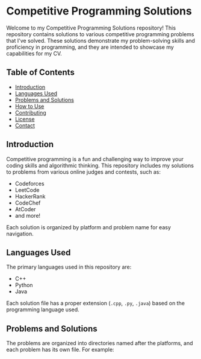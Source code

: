 # Competitive Programming Solutions

Welcome to my Competitive Programming Solutions repository! This repository contains solutions to various competitive programming problems that I've solved. These solutions demonstrate my problem-solving skills and proficiency in programming, and they are intended to showcase my capabilities for my CV.

## Table of Contents

- [Introduction](#introduction)
- [Languages Used](#languages-used)
- [Problems and Solutions](#problems-and-solutions)
- [How to Use](#how-to-use)
- [Contributing](#contributing)
- [License](#license)
- [Contact](#contact)

## Introduction

Competitive programming is a fun and challenging way to improve your coding skills and algorithmic thinking. This repository includes my solutions to problems from various online judges and contests, such as:
- Codeforces
- LeetCode
- HackerRank
- CodeChef
- AtCoder
- and more!

Each solution is organized by platform and problem name for easy navigation.

## Languages Used

The primary languages used in this repository are:
- C++
- Python
- Java

Each solution file has a proper extension (`.cpp`, `.py`, `.java`) based on the programming language used.

## Problems and Solutions

The problems are organized into directories named after the platforms, and each problem has its own file. For example:

